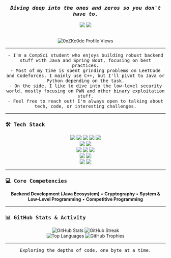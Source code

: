 
<div align="center">
  <h3><em><samp>Diving deep into the ones and zeros so you don't have to.</samp></em></h3>
  
  <a href="https://www.linkedin.com/in/el-haddad-mohamed-959385254/"><img src="https://img.shields.io/badge/-LinkedIn-0A66C2?style=for-the-badge&logo=linkedin&logoColor=white"></a>
  <a href="https://github.com/0xZKc0de"><img src="https://img.shields.io/github/followers/0xZKc0de?label=Follow&style=for-the-badge&logo=github"></a>
  
  <br>

  <img src="https://komarev.com/ghpvc/?username=0xZKc0de&label=Profile%20Views&color=0e75b6&style=flat-square" alt="0xZKc0de Profile Views" /> 
</div>

---

<p align="center">
  <samp>
    - I'm a CompSci student who enjoys building robust backend stuff with Java and Spring Boot, focusing on best practices.<br>
    - Most of my time is spent grinding problems on LeetCode and Codeforces. I mainly use C++, but I'll pivot to Java or Python depending on the task.<br>
    - On the side, I like to dive into the low-level security world, mostly focusing on PWN and other binary exploitation stuff.<br>
    - Feel free to reach out! I'm always open to talking about tech, code, or interesting challenges.
  </samp>
</p>

---

### <samp>🛠️ Tech Stack</samp>

<div align="center">
  <img src="https://img.shields.io/badge/-C-333333?style=flat-square&logo=C&logoColor=A8B9CC" />
  <img src="https://img.shields.io/badge/-C++-333333?style=flat-square&logo=C%2B%2B&logoColor=00599C" />
  <img src="https://img.shields.io/badge/-Java-333333?style=flat-square&logo=Java&logoColor=white" />
  <img src="https://img.shields.io/badge/-Go-333333?style=flat-square&logo=Go&logoColor=00ADD8" />
  <img src="https://img.shields.io/badge/-Python-333333?style=flat-square&logo=Python&logoColor=white" />
  <br>
  <img src="https://img.shields.io/badge/-Spring%20Boot-333333?style=flat-square&logo=Spring%20Boot&logoColor=6DB33F" />
  <img src="https://img.shields.io/badge/-Hibernate-333333?style=flat-square&logo=Hibernate&logoColor=white" />
  <br>
  <img src="https://img.shields.io/badge/-Git-333333?style=flat-square&logo=Git&logoColor=F05032" />
  <img src="https://img.shields.io/badge/-GitHub-333333?style=flat-square&logo=GitHub&logoColor=white" />
  <img src="https://img.shields.io/badge/-Docker-333333?style=flat-square&logo=Docker&logoColor=2496ED" />
  <br>
  <img src="https://img.shields.io/badge/-MySQL-333333?style=flat-square&logo=MySQL&logoColor=4479A1" />
  <img src="https://img.shields.io/badge/-PostgreSQL-333333?style=flat-square&logo=PostgreSQL&logoColor=4169E1" />
  <br>
  <img src="https://img.shields.io/badge/-Linux-333333?style=flat-square&logo=Linux&logoColor=FCC624" />
  <img src="https://img.shields.io/badge/-Windows-333333?style=flat-square&logo=Windows&logoColor=0078D6" />
</div>

---

### <samp>💻 Core Competencies</samp>

<div align="center">
  <b>Backend Development (Java Ecosystem)</b> •
  <b>Cryptography </b> •
  <b>System & Low-Level Programming</b> •
  <b>Competitive Programming</b>
</div>

---

### <samp>📊 GitHub Stats & Activity</samp>

<div align="center">
  <img src="https://github-readme-stats.vercel.app/api?username=0xZKc0de&show_icons=true&theme=dark&include_all_commits=true" alt="GitHub Stats">
  <img src="https://github-readme-streak-stats.herokuapp.com/?user=0xZKc0de&theme=dark" alt="GitHub Streak">
  <br>
  <img src="https://github-readme-stats.vercel.app/api/top-langs?username=0xZKc0de&show_icons=true&layout=compact&langs_count=6&theme=dark" alt="Top Languages">
  <img src="https://github-profile-trophy.vercel.app/?username=0xZKc0de&theme=dark" alt="GitHub Trophies">
</div>

---

<p align="center">
  <samp>Exploring the depths of code, one byte at a time.</samp>
</p>
